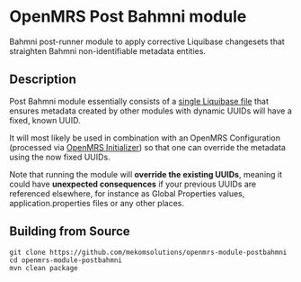 # OpenMRS Post Bahmni module

Bahmni post-runner module to apply corrective Liquibase changesets that straighten Bahmni non-identifiable metadata entities.

## Description
Post Bahmni module essentially consists of a [single Liquibase file](./api/src/main/resources/liquibase.xml) that ensures metadata created by other modules with dynamic UUIDs will have a fixed, known UUID.

It will most likely be used in combination with an OpenMRS Configuration (processed via [OpenMRS Initializer](https://github.com/mekomsolutions/openmrs-module-initializer)) so that one can override the metadata using the now fixed UUIDs.

Note that running the module will **override the existing UUIDs**, meaning it could have **unexpected consequences** if your previous UUIDs are referenced elsewhere, for instance as Global Properties values, application.properties files or any other places.


## Building from Source
```
git clone https://github.com/mekomsolutions/openmrs-module-postbahmni
cd openmrs-module-postbahmni
mvn clean package
```
